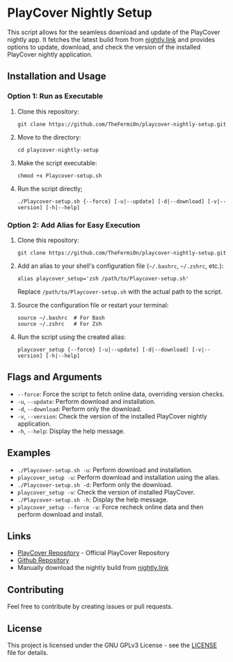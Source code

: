 # PlayCover Nightly Setup

This script allows for the seamless download and update of the PlayCover nightly app. It fetches the latest build from from [nightly.link](https://nightly.link/PlayCover/PlayCover/workflows/2.nightly_release/develop) and provides options to update, download, and check the version of the installed PlayCover nightly application.

## Installation and Usage

### Option 1: Run as Executable

1. Clone this repository:

   ```shell
   git clone https://github.com/TheFermi0n/playcover-nightly-setup.git
   ```

2. Move to the directory:

   ```shell
   cd playcover-nightly-setup
   ```

3. Make the script executable:

   ```shell
   chmod +x Playcover-setup.sh
   ```

4. Run the script directly;

   ```shell
   ./Playcover-setup.sh {--force} [-u|--update] [-d|--download] [-v|--version] [-h|--help]
   ```

### Option 2: Add Alias for Easy Execution

1. Clone this repository:

   ```shell
   git clone https://github.com/TheFermi0n/playcover-nightly-setup.git
   ```

2. Add an alias to your shell's configuration file (`~/.bashrc`, `~/.zshrc`, etc.):

   ```shell
   alias playcover_setup='zsh /path/to/Playcover-setup.sh'
   ```

   Replace `/path/to/Playcover-setup.sh` with the actual path to the script.

3. Source the configuration file or restart your terminal:

   ```shell
   source ~/.bashrc  # For Bash
   source ~/.zshrc   # For Zsh
   ```

4. Run the script using the created alias:

   ```shell
   playcover_setup {--force} [-u|--update] [-d|--download] [-v|--version] [-h|--help]
   ```

## Flags and Arguments

- `--force`: Force the script to fetch online data, overriding version checks.
- `-u`, `--update`: Perform download and installation.
- `-d`, `--download`: Perform only the download.
- `-v`, `--version`: Check the version of the installed PlayCover nightly application.
- `-h`, `--help`: Display the help message.

## Examples

- `./Playcover-setup.sh -u`: Perform download and installation.
- `playcover_setup -u`: Perform download and installation using the alias.
- `./Playcover-setup.sh -d`: Perform only the download.
- `playcover_setup -v`: Check the version of installed PlayCover.
- `./Playcover-setup.sh -h`: Display the help message.
- `playcover_setup --force -u`: Force recheck online data and then perform download and install.

## Links

- [PlayCover Repository](https://github.com/PlayCover/PlayCover) - Official PlayCover Repository
- [Github Repository](https://github.com/TheFermi0n/playcover-nightly-setup)
- Manually download the nightly build from [nightly.link](https://nightly.link/PlayCover/PlayCover/workflows/2.nightly_release/develop)

## Contributing

Feel free to contribute by creating issues or pull requests.

## License

This project is licensed under the GNU GPLv3 License - see the [LICENSE](LICENSE) file for details.
